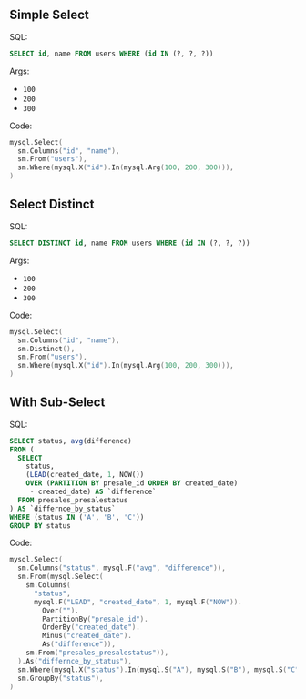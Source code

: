 ## Simple Select

SQL:

```sql
SELECT id, name FROM users WHERE (id IN (?, ?, ?))
```

Args:

* `100`
* `200`
* `300`

Code:

```go
mysql.Select(
  sm.Columns("id", "name"),
  sm.From("users"),
  sm.Where(mysql.X("id").In(mysql.Arg(100, 200, 300))),
)
```

## Select Distinct

SQL:

```sql
SELECT DISTINCT id, name FROM users WHERE (id IN (?, ?, ?))
```

Args:

* `100`
* `200`
* `300`

Code:

```go
mysql.Select(
  sm.Columns("id", "name"),
  sm.Distinct(),
  sm.From("users"),
  sm.Where(mysql.X("id").In(mysql.Arg(100, 200, 300))),
)
```

## With Sub-Select

SQL:

```sql
SELECT status, avg(difference)
FROM (
  SELECT
    status,
    (LEAD(created_date, 1, NOW())
    OVER (PARTITION BY presale_id ORDER BY created_date)
     - created_date) AS `difference`
  FROM presales_presalestatus
) AS `differnce_by_status`
WHERE (status IN ('A', 'B', 'C'))
GROUP BY status
```

Code:

```go
mysql.Select(
  sm.Columns("status", mysql.F("avg", "difference")),
  sm.From(mysql.Select(
    sm.Columns(
      "status",
      mysql.F("LEAD", "created_date", 1, mysql.F("NOW")).
        Over("").
        PartitionBy("presale_id").
        OrderBy("created_date").
        Minus("created_date").
        As("difference")),
    sm.From("presales_presalestatus")),
  ).As("differnce_by_status"),
  sm.Where(mysql.X("status").In(mysql.S("A"), mysql.S("B"), mysql.S("C"))),
  sm.GroupBy("status"),
)
```
